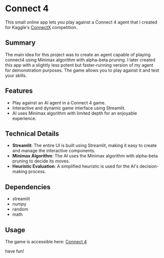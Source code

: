 # Connect 4

This small online app lets you play against a Connect 4 agent that I created for Kaggle's [ConnectX](https://www.kaggle.com/competitions/connectx/overview) competition.


## Summary

The main idea for this project was to create an agent capable of playing connect4 using Minimax algorithm with alpha-beta pruning. I later created this app with a slightly less potent but faster-running version of my agent for demonstration purposes. The game allows you to play against it and test your skills.

## Features

- Play against an AI agent in a Connect 4 game.
- Interactive and dynamic game interface using Streamlit.
- AI uses Minimax algorithm with limited depth for an enjoyable experience.

## Technical Details

- **Streamlit**: The entire UI is built using Streamlit, making it easy to create and manage the interactive components.
- **Minimax Algorithm**: The AI uses the Minimax algorithm with alpha-beta pruning to decide its moves.
- **Heuristic Evaluation**: A simplified heuristic is used for the AI's decision-making process.

## Dependencies

- streamlit
- numpy
- random
- math

## Usage

The game is accessible here: [Connect 4](https://connect4.streamlit.app/)

have fun!
